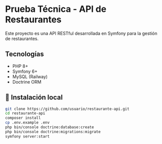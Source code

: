 # Prueba Técnica - API de Restaurantes

Este proyecto es una API RESTful desarrollada en Symfony para la gestión de restaurantes. 

##  Tecnologías
- PHP 8+
- Symfony 6+
- MySQL (Railway)
- Doctrine ORM

## 🔧 Instalación local

```bash
git clone https://github.com/usuario/restaurante-api.git
cd restaurante-api
composer install
cp .env.example .env
php bin/console doctrine:database:create
php bin/console doctrine:migrations:migrate
symfony server:start
